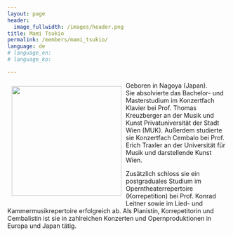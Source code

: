 ```yaml
---
layout: page
header:
  image_fullwidth: /images/header.png
title: Mami Tsukio
permalink: /members/mami_tsukio/
language: de
# language_en: 
# language_ko: 

---
```



<a href="/images/TsukioMami.jpg"><img src="/images/TsukioMami.jpg" align="left" width="250px" hspace="10" vspace="10"></a>

Geboren in Nagoya (Japan).<br>
Sie absolvierte das Bachelor- und Masterstudium im Konzertfach Klavier bei Prof.
Thomas Kreuzberger an der Musik und Kunst Privatuniversität der Stadt Wien (MUK).
Außerdem studierte sie Konzertfach Cembalo bei Prof. Erich Traxler an der
Universität für Musik und darstellende Kunst Wien.
<p>
Zusätzlich schloss sie ein postgraduales Studium im Operntheaterrepertoire
(Korrepetition) bei Prof. Konrad Leitner sowie im Lied- und Kammermusikrepertoire
erfolgreich ab. Als Pianistin, Korrepetitorin und Cembalistin ist sie in zahlreichen
Konzerten und Opernproduktionen in Europa und Japan tätig. 
